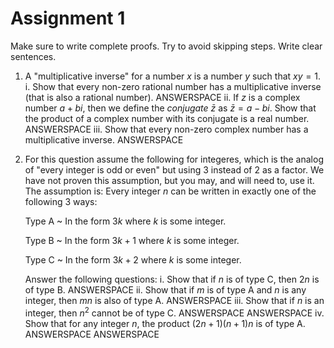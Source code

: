 # Assignment 1

Make sure to write complete proofs. Try to avoid skipping steps. Write clear sentences.

1. A "multiplicative inverse" for a number $x$ is a number $y$ such that $xy = 1$.
    i. Show that every non-zero rational number has a multiplicative inverse (that is also a rational number).
   ANSWERSPACE
    ii. If $z$ is a complex number $a + bi$, then we define the *conjugate* $\bar z$ as $\bar z = a - bi$. Show that the product of a complex number with its conjugate is a real number.
   ANSWERSPACE
    iii. Show that every non-zero complex number has a multiplicative inverse.
   ANSWERSPACE
2. For this question assume the following for integeres, which is the analog of "every integer is odd or even" but using 3 instead of 2 as a factor. We have not proven this assumption, but you may, and will need to, use it. The assumption is: Every integer $n$ can be written in exactly one of the following 3 ways:

    Type A
      ~ In the form $3k$ where $k$ is some integer.

    Type B
      ~ In the form $3k+1$ where $k$ is some integer.

    Type C
      ~ In the form $3k+2$ where $k$ is some integer.

    Answer the following questions:
    i. Show that if $n$ is of type C, then $2n$ is of type B.
    ANSWERSPACE
    ii. Show that if $m$ is of type A and $n$ is any integer, then $mn$ is also of type A.
    ANSWERSPACE
    iii. Show that if $n$ is an integer, then $n^2$ cannot be of type C.
    ANSWERSPACE
    ANSWERSPACE
    iv. Show that for any integer $n$, the product $(2n+1)(n+1)n$ is of type A.
    ANSWERSPACE
    ANSWERSPACE
